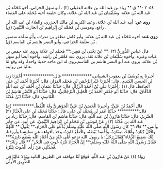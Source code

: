 ٢٠٥٤ -** ق:** زياد بن عَبد الله بن علاثة العقيلي (٢) ، أبو سهل الحراني، أخو مُحَمَّد بْن عَبد الله بْن علاثة، وسُلَيْمان بْن عَبد الله بْن علاثة، وكان خليفة أخيه مُحَمَّد على القضاء.

**روى عن:** أبيه عَبد الله بْن علاثة، وعبد الكريم بْن مالك الجزري، والعلاء بْن عَبد الله بْن رافع، وموسى بْن مُحَمَّد بْن إِبْرَاهِيم بْن الحارث التَّيْمِيّ (ق) .

**رَوَى عَنه:** أخوه مُحَمَّد بْن عَبد الله بْن علاثة، وأبو كامل مظفر بن مدرك، وأَبُو سَلَمَة منصور بْن سَلَمَةَ الخزاعي، وأبو النضر هاشم بْن القاسم (ق) .

قال عباس الدُّورِيُّ (٣) ،** عَنْ يَحْيَى بْن مَعِين:** مُحَمَّد بْن علاثة يروي عنه حفص بن غياث وغيره، وأخوه سُلَيْمان بْن علاثة ثقة، يروي عنه مَعْمَر بْن راشِد، وأخوه أيضا أبو سهل بْن علاثة، يروي عنه أبو النضر هاشم بن القاسم.روى له ابن ماجه حديثا واحدا، وقد وقع لنا عاليا من روايته.

أخبرنا بِهِ يُوسُفُ بْن يعقوب الشيباني،************** قال:************** أَخْبَرَنَا زيد بْن الحسن الكندي، قال: أَخْبَرَنَا عَبْد الرَّحْمَنِ بْن مُحَمَّد القزاز، قال: أَخْبَرَنَا أَحْمَد بْن علي الحافظ، قال (١) : أَخْبَرَنَا علي بْنُ أَحْمَدَ الرَزَّازُ، قال: حَدَّثَنَا عثمان بْن أَحْمَد بْن عَبد اللَّهِ الدَّقَّاقُ، قال: حَدَّثَنَا أَبُو جَعْفَرٍ أَحْمَدُ بْنُ الْخَلِيلِ الْبُرْجُلانِيُّ، قال: حَدَّثَنَا أَبُو النَّضْرِ هَاشِمُ بْنُ الْقَاسِمِ، قال: حَدَّثَنَا ابْنُ عُلاثَةَ.

(ح) قال أَحْمَدُ بْنُ عَلِيٍّ: وأخبرنا الْحَسَنُ بْنُ عَلِيٍّ الْجَوْهَرِيُّ ولَهُ اللَّفْظُ،********** قال:********** حَدَّثَنَا عُمَر بْن مُحَمَّد بْن علي، قال: حَدَّثَنَا مُحَمَّد بْن علي الْخَبَّازُ (٢) الضَّرِيرُ، قال: حَدَّثَنَا هَارُونُ بْنُ عَبد اللَّهِ، قال: حَدَّثَنَا هاشم بْن القاسم، قال: حَدَّثَنَا زياد بن عَبد الله بن عُلاثَةَ (٣) ، عَنْ مُوسَى بْنِ مُحَمَّدِ بْنِ إِبْرَاهِيمَ التَّيْمِيّ، عَن أَبِيهِ، عن جابر وأنس،** قالا:** كان رَسُول اللَّهِ صَلَّى اللَّهُ عَلَيْهِ وسَلَّمَ يَدْعُو عَلَى الْجَرَادِ،** يَقُولُ:** اللَّهُمَّ واقْتُلْ كِبَارَهُ وأَهْلِكْ صِغَارَهُ، وأَفْسِدْ بَيْضَهُ، واقْطَعْ دَابِرَهُ، وخذ بأفواهه عن معايشنا وأرزقنا، إِنَّكَ سَمِيعُ الدُّعَاءِ"فَقَالَ رَجُلٌ: يا رسول الله تدعو عَلَى جُنْدٍ مِنْ أَجْنَادِ اللَّهِ بِقَطْعِ دَابِرَهُ؟** فَقَالَ رَسُولُ اللَّهِ صَلَّى اللَّهُ عَلَيْهِ وسَلَّمَ:** إِنَّ الْجَرَادَ نَثْرَةُ حُوتٍ فِي الْبَحْرِ".** قال زِيَادُ:** فَحَدَّثَنِي مَنْ رَأَى الْحُوتَ يَنْثُرُهُ.

رَوَاهُ (٤) عَنْ هَارُونَ بْنِ عَبد اللَّهِ، فَوَقَعَ لَنَا موافقه في الطريق الثانية،وبَدَلا عَالِيًا فِي الطَّرِيقِ الأُولَى.